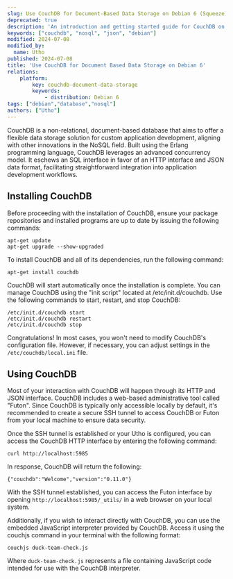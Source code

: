 ```yaml
---
slug: Use CouchDB for Document-Based Data Storage on Debian 6 (Squeeze)
deprecated: true
description: 'An introduction and getting started guide for CouchDB on Debian 6 (Squeeze) systems'
keywords: ["couchdb", "nosql", "json", "debian"]
modified: 2024-07-08
modified_by:
  name: Utho
published: 2024-07-08
title: 'Use CouchDB for Document Based Data Storage on Debian 6'
relations:
    platform:
        key: couchdb-document-data-storage
        keywords:
            - distribution: Debian 6
tags: ["debian","database","nosql"]
authors: ["Utho"]
---
```


CouchDB is a non-relational, document-based database that aims to offer a flexible data storage solution for custom application development, aligning with other innovations in the NoSQL field. Built using the Erlang programming language, CouchDB leverages an advanced concurrency model. It eschews an SQL interface in favor of an HTTP interface and JSON data format, facilitating straightforward integration into application development workflows.

## Installing CouchDB

Before proceeding with the installation of CouchDB, ensure your package repositories and installed programs are up to date by issuing the following commands:

    apt-get update
    apt-get upgrade --show-upgraded

To install CouchDB and all of its dependencies, run the following command:

    apt-get install couchdb

CouchDB will start automatically once the installation is complete. You can manage CouchDB using the "init script" located at /etc/init.d/couchdb. Use the following commands to start, restart, and stop CouchDB:

    /etc/init.d/couchdb start
    /etc/init.d/couchdb restart
    /etc/init.d/couchdb stop

Congratulations! In most cases, you won't need to modify CouchDB's configuration file. However, if necessary, you can adjust settings in the `/etc/couchdb/local.ini` file.

## Using CouchDB

Most of your interaction with CouchDB will happen through its HTTP and JSON interface. CouchDB includes a web-based administrative tool called "Futon". Since CouchDB is typically only accessible locally by default, it's recommended to create a secure SSH tunnel to access CouchDB or Futon from your local machine to ensure data security.

Once the SSH tunnel is established or your Utho is configured, you can access the CouchDB HTTP interface by entering the following command:

    curl http://localhost:5985

In response, CouchDB will return the following:

    {"couchdb":"Welcome","version":"0.11.0"}

With the SSH tunnel established, you can access the Futon interface by opening `http://localhost:5985/_utils/` in a web browser on your local system.

Additionally, if you wish to interact directly with CouchDB, you can use the embedded JavaScript interpreter provided by CouchDB. Access it using the couchjs command in your terminal with the following format:

    couchjs duck-team-check.js

Where `duck-team-check.js` represents a file containing JavaScript code intended for use with the CouchDB interpreter.






